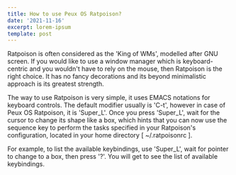 ```yaml
---
title: How to use Peux OS Ratpoison?
date: '2021-11-16'
excerpt: lorem-ipsum
template: post
---
```

Ratpoison is often considered as the 'King of WMs', modelled after GNU screen. If you would like to use a window manager which is keyboard-centric and you wouldn't have to rely on the mouse, then Ratpoison is the right choice. It has no fancy decorations and its beyond minimalistic approach is its greatest strength.

The way to use Ratpoison is very simple, it uses EMACS notations for keyboard controls. The default modifier usually is 'C-t', however in case of Peux OS Ratpoison, it is 'Super_L'.  Once you press 'Super_L', wait for the cursor to change its shape like a box, which hints that you can now use the sequence key to perform the tasks specified in your Ratpoison's configuration, located in your home directory \[ ~/.ratpoisonrc ]. 

For example, to list the available keybindings, use 'Super_L', wait for pointer to change to a box, then press '?'. You will get to see the list of available keybindings.
